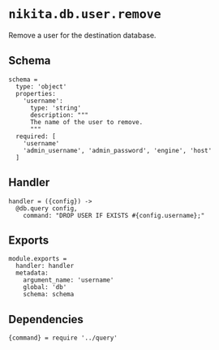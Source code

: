 
# `nikita.db.user.remove`

Remove a user for the destination database.

## Schema

    schema =
      type: 'object'
      properties:
        'username':
          type: 'string'
          description: """
          The name of the user to remove.
          """
      required: [
        'username'
        'admin_username', 'admin_password', 'engine', 'host'
      ]

## Handler

    handler = ({config}) ->
      @db.query config,
        command: "DROP USER IF EXISTS #{config.username};"

## Exports

    module.exports =
      handler: handler
      metadata:
        argument_name: 'username'
        global: 'db'
        schema: schema

## Dependencies

    {command} = require '../query'
